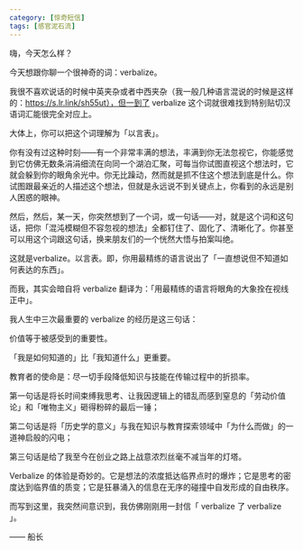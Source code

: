 ```yaml
---
category: [惊奇短信]
tags: [感官泥石流]
---
```


嗨，今天怎么样？

今天想跟你聊一个很神奇的词：verbalize。

我很不喜欢说话的时候中英夹杂或者中西夹杂（我一般几种语言混说的时候是这样的：https://s.lr.link/sh55ut），但一到了 verbalize 这个词就很难找到特别贴切汉语词汇能很完全对应上。

大体上，你可以把这个词理解为「以言表」。

你有没有过这种时刻——有一个非常丰满的想法，丰满到你无法忽视它，你能感觉到它仿佛无数条涓涓细流在向同一个湖泊汇聚，可每当你试图直视这个想法时，它就会躲到你的眼角余光中。你无比躁动，然而就是抓不住这个想法到底是什么。你试图跟最亲近的人描述这个想法，但就是永远说不到关键点上，你看到的永远是别人困惑的眼神。

然后，然后，某一天，你突然想到了一个词，或一句话——对，就是这个词和这句话，把你「混沌模糊但不容忽视的想法」全都钉住了、固化了、清晰化了。你甚至可以用这个词跟这句话，换来朋友们的一个恍然大悟与拍案叫绝。

这就是verbalize。以言表。即，你用最精练的语言说出了「一直想说但不知道如何表达的东西」。

而我，其实会暗自将 verbalize 翻译为：「用最精练的语言将眼角的大象拴在视线正中」。

我人生中三次最重要的 verbalize 的经历是这三句话：

价值等于被感受到的重要性。

「我是如何知道的」比「我知道什么」更重要。

教育者的使命是：尽一切手段降低知识与技能在传输过程中的折损率。

第一句话是将长时间束缚我思考、让我因逻辑上的错乱而感到窒息的「劳动价值论」和「唯物主义」砸得粉碎的最后一锤；

第二句话是将「历史学的意义」与我在知识与教育探索领域中「为什么而做」的一道神启般的闪电；

第三句话是给了我至今在创业之路上战意浓烈丝毫不减当年的灯塔。

Verbalize 的体验是奇妙的。它是想法的浓度抵达临界点时的爆炸；它是思考的密度达到临界值的质变；它是狂暴涌入的信息在无序的碰撞中自发形成的自由秩序。

而写到这里，我突然间意识到，我仿佛刚刚用一封信「 verbalize 了 verbalize 」。

—— 船长